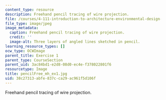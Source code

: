 ```yaml
---
content_type: resource
description: Freehand pencil tracing of wire projection.
file: /courses/4-111-introduction-to-architecture-environmental-design-spring-2014/38c27313abfe837cca29ac961f5d106f_pencilFree_mh_ex1.jpg
file_type: image/jpeg
image_metadata:
  caption: Freehand pencil tracing of wire projection.
  credit: ''
  image-alt: Three layers of angled lines sketched in pencil.
learning_resource_types: []
ocw_type: OCWImage
parent_title: Exercise 1
parent_type: CourseSection
parent_uid: 3ac84bd1-e2d8-08d0-ec4e-f378022801f6
resourcetype: Image
title: pencilFree_mh_ex1.jpg
uid: 38c27313-abfe-837c-ca29-ac961f5d106f
---
```

Freehand pencil tracing of wire projection.

